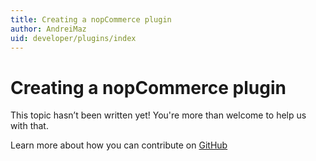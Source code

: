 ```yaml
---
title: Creating a nopCommerce plugin
author: AndreiMaz
uid: developer/plugins/index
---
```

# Creating a nopCommerce plugin

This topic hasn’t been written yet! You're more than welcome to help us with that.

Learn more about how you can contribute on [GitHub](https://github.com/nopSolutions/nopCommerce-Docs/blob/master/CONTRIBUTING.md)